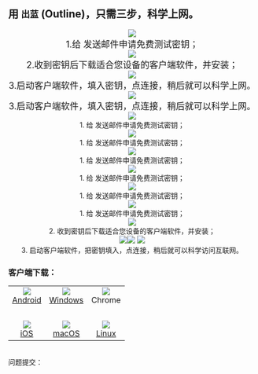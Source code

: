 ## 用 `出蓝` (Outline)，只需三步，科学上网。

<center>
  
<img src="https://raw.githubusercontent.com/wgredlong/wgredlong.github.io/master/img/ol1.png">
<br><font size="4">1.给 <wgredlong@protonmail.com> 发送邮件申请免费测试密钥；</font><br>
<img src="https://raw.githubusercontent.com/wgredlong/wgredlong.github.io/master/img/ol2.png">
<br><font size="4">2.收到密钥后下载适合您设备的客户端软件，并安装；</font><br>
<img src="https://raw.githubusercontent.com/wgredlong/wgredlong.github.io/master/img/ol4.png">
<br><font size="4">3.启动客户端软件，填入密钥，点连接，稍后就可以科学上网。</font><br>
<img src="https://raw.githubusercontent.com/wgredlong/wgredlong.github.io/master/img/ol3.png">
<br><font size="4">3.启动客户端软件，填入密钥，点连接，稍后就可以科学上网。</font><br>
  
  
<img src="https://raw.githubusercontent.com/wgredlong/wgredlong.github.io/master/img/密钥1.png">
<br>1. 给 <wgredlong@protonmail.com> 发送邮件申请免费测试密钥；<br>
<img src="https://raw.githubusercontent.com/wgredlong/wgredlong.github.io/master/img/密钥1-1.png">
<br>1. 给 <wgredlong@protonmail.com> 发送邮件申请免费测试密钥；<br>
<img src="https://raw.githubusercontent.com/wgredlong/wgredlong.github.io/master/img/密钥1-2.png">
<br>1. 给 <wgredlong@protonmail.com> 发送邮件申请免费测试密钥；<br>
<img src="https://raw.githubusercontent.com/wgredlong/wgredlong.github.io/master/img/密钥1-3.png">
<br>1. 给 <wgredlong@protonmail.com> 发送邮件申请免费测试密钥；<br>
<img src="https://raw.githubusercontent.com/wgredlong/wgredlong.github.io/master/img/密钥1-4.png">
<br>1. 给 <wgredlong@protonmail.com> 发送邮件申请免费测试密钥；<br>
<img src="https://raw.githubusercontent.com/wgredlong/wgredlong.github.io/master/img/密钥1-5.png">
<br>1. 给 <wgredlong@protonmail.com> 发送邮件申请免费测试密钥；<br>
<img src="https://raw.githubusercontent.com/wgredlong/wgredlong.github.io/master/img/密钥2.png">
<br>2. 收到密钥后下载适合您设备的客户端软件，并安装；<br>
<img src="https://raw.githubusercontent.com/wgredlong/wgredlong.github.io/master/img/密钥3.png"><img src="https://raw.githubusercontent.com/wgredlong/wgredlong.github.io/master/img/密钥4.png">
<img src="https://raw.githubusercontent.com/wgredlong/wgredlong.github.io/master/img/密钥5.png">
<br>3. 启动客户端软件，把密钥填入，点连接，稍后就可以科学访问互联网。<br>
</center>

### 客户端下载：

<table>  
<tr>
<td align="center"><img src="https://raw.githubusercontent.com/wgredlong/wgredlong.github.io/master/img/platform-android.png"><br><a href="https://play.google.com/store/apps/details?id=org.outline.android.client" title="android-v1.2.7">Android</a></td>
<td align="center"><img src="https://raw.githubusercontent.com/wgredlong/wgredlong.github.io/master/img/platform-windows.png"><br><a href="https://github.com/Jigsaw-Code/outline-client/releases/download/windows-v1.2.20/Outline-Client.exe" titel="windows-v1.2.20">Windows</a></td>
<td align="center"><img src="https://raw.githubusercontent.com/wgredlong/wgredlong.github.io/master/img/platform-chrome.png"><br>Chrome</td>
</tr>
<tr><td>&nbsp;</td></tr>
<tr>
<td align="center"><img src="https://raw.githubusercontent.com/wgredlong/wgredlong.github.io/master/img/platform-apple.png"><br><a href="https://github.com/Jigsaw-Code/outline-client/releases/download/ios-v1.2.2/Outline.ipa" titel="iOS v1.2.2">iOS</a></td>
<td align="center"><img src="https://raw.githubusercontent.com/wgredlong/wgredlong.github.io/master/img/platform-apple.png"><br><a href="https://itunes.apple.com/us/app/outline-app/id1356178125">macOS</a></td>
<td align="center"><img src="https://raw.githubusercontent.com/wgredlong/wgredlong.github.io/master/img/platform-linux.png"><br><a href="https://github.com/Jigsaw-Code/outline-client/releases/download/linux-v1.0.1/Outline-Client.AppImage" titel="linux v1.0.1">Linux</a></td>
</tr>
</table>
<br>
问题提交：<https://github.com/wgredlong/wgredlong.github.io/issues>
